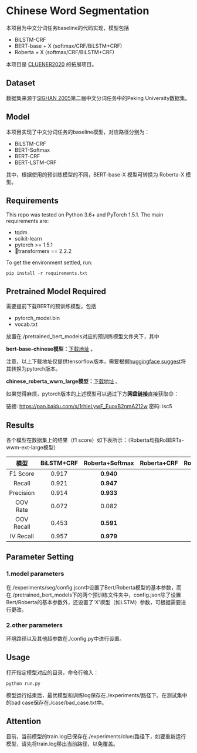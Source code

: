 # Chinese Word Segmentation

本项目为中文分词任务baseline的代码实现，模型包括

- BiLSTM-CRF
- BERT-base + X (softmax/CRF/BiLSTM+CRF)
- Roberta + X (softmax/CRF/BiLSTM+CRF)

本项目是 [CLUENER2020](https://github.com/hemingkx/CLUENER2020) 的拓展项目。

## Dataset

数据集来源于[SIGHAN 2005](http://sighan.cs.uchicago.edu/bakeoff2005/)第二届中文分词任务中的Peking University数据集。

## Model

本项目实现了中文分词任务的baseline模型，对应路径分别为：

- BiLSTM-CRF
- BERT-Softmax
- BERT-CRF
- BERT-LSTM-CRF

其中，根据使用的预训练模型的不同，BERT-base-X 模型可转换为 Roberta-X 模型。

## Requirements

This repo was tested on Python 3.6+ and PyTorch 1.5.1. The main requirements are:

- tqdm
- scikit-learn
- pytorch >= 1.5.1
- 🤗transformers == 2.2.2

To get the environment settled, run:

```
pip install -r requirements.txt
```

## Pretrained Model Required

需要提前下载BERT的预训练模型，包括

- pytorch_model.bin
- vocab.txt

放置在./pretrained_bert_models对应的预训练模型文件夹下，其中

**bert-base-chinese模型：**[下载地址](https://storage.googleapis.com/bert_models/2018_11_03/chinese_L-12_H-768_A-12.zip) 。

注意，以上下载地址仅提供tensorflow版本，需要根据[huggingface suggest](https://huggingface.co/transformers/converting_tensorflow_models.html)将其转换为pytorch版本。

**chinese_roberta_wwm_large模型：**[下载地址](https://github.com/ymcui/Chinese-BERT-wwm#%E4%BD%BF%E7%94%A8%E5%BB%BA%E8%AE%AE) 。

如果觉得麻烦，pytorch版本的上述模型可以通过下方**网盘链接**直接获取😊：

链接: https://pan.baidu.com/s/1rhleLywF_EuoxB2nmA212w  密码: isc5

## Results

各个模型在数据集上的结果（f1 score）如下表所示：（Roberta均指RoBERTa-wwm-ext-large模型）

|    模型    | BiLSTM+CRF | Roberta+Softmax | Roberta+CRF | Roberta+BiLSTM+CRF |
| :--------: | :--------: | :-------------: | :---------: | :----------------: |
|  F1 Score  |   0.917    |    **0.940**    |             |                    |
|   Recall   |   0.921    |    **0.947**    |             |                    |
| Precision  |   0.914    |    **0.933**    |             |                    |
|  OOV Rate  |   0.072    |      0.082      |             |                    |
| OOV Recall |   0.453    |    **0.591**    |             |                    |
| IV Recall  |   0.957    |    **0.979**    |             |                    |

## Parameter Setting

### 1.model parameters

在./experiments/seg/config.json中设置了Bert/Roberta模型的基本参数，而在./pretrained_bert_models下的两个预训练文件夹中，config.json除了设置Bert/Roberta的基本参数外，还设置了'X'模型（如LSTM）参数，可根据需要进行更改。

### 2.other parameters

环境路径以及其他超参数在./config.py中进行设置。

## Usage

打开指定模型对应的目录，命令行输入：

```
python run.py
```

模型运行结束后，最优模型和训练log保存在./experiments/路径下。在测试集中的bad case保存在./case/bad_case.txt中。

## Attention

目前，当前模型的train.log已保存在./experiments/clue/路径下，如要重新运行模型，请先将train.log移出当前路径，以免覆盖。